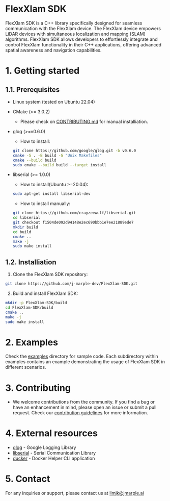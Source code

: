 # FlexXlam SDK
FlexXlam SDK is a C++ library specifically designed for seamless communication with the FlexXlam device.
The FlexXlam device empowers LiDAR devices with simultaneous localization and mapping (SLAM) algorithms.
FlexXlam SDK allows developers to effortlessly integrate and control FlexXlam functionality in their C++ applications, offering advanced spatial awareness and navigation capabilities.


# 1. Getting started

## 1.1. Prerequisites

- Linux system (tested on Ubuntu 22.04)
- CMake (>= 3.0.2)
  - Please check on [CONTRIBUTING.md](CONTRIBUTING.md#install-cmake--3163) for manual installiation.
- glog (>=v0.6.0)
    - How to install:
    ```bash
    git clone https://github.com/google/glog.git -b v0.6.0
    cmake -S . -B build -G "Unix Makefiles"
    cmake --build build
    sudo cmake --build build --target install
    ```
- libserial (>= 1.0.0)
    - How to install(Ubuntu >=20.04):
    ```bash
    sudo apt-get install libserial-dev
    ```

    - How to install manually:
    ```bash
    git clone https://github.com/crayzeewulf/libserial.git
    cd libserial
    git checkout f1504de092d94148e2ec690bbb1e7ee21889ede7
    mkdir build
    cd build
    cmake ..
    make -j
    sudo make install
    ```


## 1.2. Installiation

1. Clone the FlexXlam SDK repository:
```bash
git clone https://github.com/j-marple-dev/FlexXlam-SDK.git
```

2. Build and install FlexXlam SDK:
```bash
mkdir -p FlexXlam-SDK/build
cd FlexXlam-SDK/build
cmake ..
make -j
sudo make install
```

# 2. Examples
Check the [examples](examples) directory for sample code.
Each subdirectory within examples contains an example demonstrating the usage of FlexXlam SDK in different scenarios.


# 3. Contributing
- We welcome contributions from the community. If you find a bug or have an enhancement in mind, please open an issue or submit a pull request. Check our [contribution guidelines](CONTRIBUTING.md) for more information.


# 4. External resources
- [glog](https://github.com/google/glog) - Google Logging Library
- [libserial](https://github.com/crayzeewulf/libserial) - Serial Communication Library
- [ducker](https://github.com/JeiKeiLim/ducker) - Docker Helper CLI application

# 5. Contact
For any inquiries or support, please contact us at limjk@jmarple.ai

